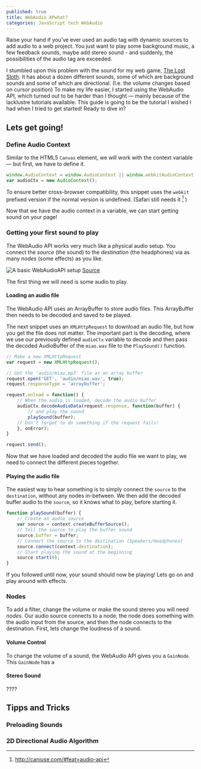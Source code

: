 ```yaml
---
published: true
title: WebAudio APwhat?
categories: JavaScript tech WebAudio
---
```


Raise your hand if you’ve ever used an audio tag with dynamic sources to add audio to a web project. You just want to play some background music, a few feedback sounds, maybe add stereo sound - and suddenly, the possibilities of the audio tag are exceeded.

I stumbled upon this problem with the sound for my web game, [The Lost Sloth](http://sloth.animade.tv). It has about a dozen different sounds, some of which are background sounds and some of which are directional. (I.e. the volume changes based on cursor position) To make my life easier, I started using the WebAudio API, which turned out to be harder than I thought — mainly because of the lacklustre tutorials available. This guide is going to be the tutorial I wished I had when I tried to get started! Ready to dive in?

## Lets get going!
### Define Audio Context

Similar to the HTML5 `Canvas` element, we will work with the context variable — but first, we have to define it.

```JavaScript
window.AudioContext = window.AudioContext || window.webkitAudioContext;
var audioCtx = new AudioContext();
```

To ensure better cross-browser compatibility, this snippet uses the `webkit` prefixed version if the normal version is undefined. (Safari still needs it [^1] ) 

Now that we have the audio context in a variable, we can start getting sound on your page!

### Getting your first sound to play
The WebAudio API works very much like a physical audio setup. You connect the *source* (the sound) to the *destination* (the headphones) via as many *nodes* (some effects) as you like. 

![A basic WebAudioAPI setup](https://mdn.mozillademos.org/files/7893/web-audio-api-flowchart.png) [Source](https://developer.mozilla.org/en-US/docs/Web/API/Web_Audio_API)

The first thing we will need is some audio to play.

#### Loading an audio file
The WebAudio API uses an ArrayBuffer to store audio files. This ArrayBuffer then needs to be decoded and saved to be played. 

The next snippet uses an `XMLHttpRequest` to download an audio file, but how you get the file does not matter. The important part is the decoding, where we use our previously defined `audioCtx` variable to decode and then pass the decoded AudioBuffer of the `miao.wav` file to the `PlaySound()` function.

```JavaScript
// Make a new XMLHttpRequest
var request = new XMLHttpRequest();

// Get the 'audio/miau.mp3' file as an array buffer
request.open('GET', 'audio/miao.wav', true);
request.responseType = 'arraybuffer';

request.onload = function() {
    // When the audio is loaded, decode the audio buffer
    audioCtx.decodeAudioData(request.response, function(buffer) {
        // and play the sound
        playSound(buffer); 
    // Don't forget to do something if the request fails!
    }, onError); 
}

request.send();
```

Now that we have loaded and decoded the audio file we want to play, we need to connect the different pieces together.

#### Playing the audio file

The easiest way to hear something is to simply connect the `source` to the `destination`, without any nodes in-between. We then add the decoded buffer audio to the `source`, so it knows what to play, before starting it. 

```JavaScript
function playSound(buffer) {
    // Create an audio source
    var source = context.createBufferSource();
    // Tell the source to play the buffer sound
    source.buffer = buffer; 
    // Connect the source to the destination (Speakers/Headphones)
    source.connect(context.destination);
    // Start playing the sound at the beginning
    source.start(0);
}
```

If you followed until now, your sound should now be playing! Lets go on and play around with effects.


### Nodes

To add a filter, change the volume or make the sound stereo you will need *nodes*. Our audio source connects to a node, the node does something with the audio input from the source, and then the node connects to the destination. First, lets change the loudness of a sound.

#### Volume Control

To change the volume of a sound, the WebAudio API gives you a `GainNode`. This `GainNode` has a 
#### Stereo Sound
????

## Tipps and Tricks
### Preloading Sounds
### 2D Directional Audio Algorithm


[^1]: http://caniuse.com/#feat=audio-api 
